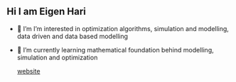 ## Hi I am Eigen Hari

- 🔭 I’m  I’m interested in optimization algorithms, simulation and modelling, data driven and data based modelling
- 🌱 I’m currently learning mathematical foundation behind  modelling, simulation and optimization

    [website](https://www.hariprasadgajurel.com.np/)



